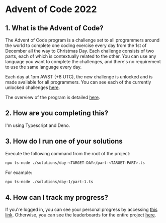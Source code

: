 # Advent of Code 2022

## 1. What is the Advent of Code?

The Advent of Code program is a challenge set to all programmers around the
world to complete one coding exercise every day from the 1st of December all the
way to Christmas Day. Each challenge consists of two parts, each of which is
contextually related to the other. You can use any language you want to complete
the challenges, and there's no requirement to use the same language every day.

Each day at 1pm AWST (+8 UTC), the new challenge is unlocked and is made
available for all programmers. You can see each of the currently unlocked
challenges [here](https://adventofcode.com/).

The overview of the program is detailed
[here](https://adventofcode.com/2022/about).

## 2. How are you completing this?

I'm using Typescript and Deno.

## 3. How do I run one of your solutions

Execute the following command from the root of the project:

```sh
npx ts-node ./solutions/day-<TARGET-DAY>/part-<TARGET-PART>.ts
```

For example:

```sh
npx ts-node ./solutions/day-1/part-1.ts
```

## 4. How can I track my progress?

If you're logged in, you can see your personal progress by accessing
[this link](https://adventofcode.com/2022/leaderboard/self). Otherwise, you can
see the leaderboards for the entire project
[here](https://adventofcode.com/2022/leaderboard).
